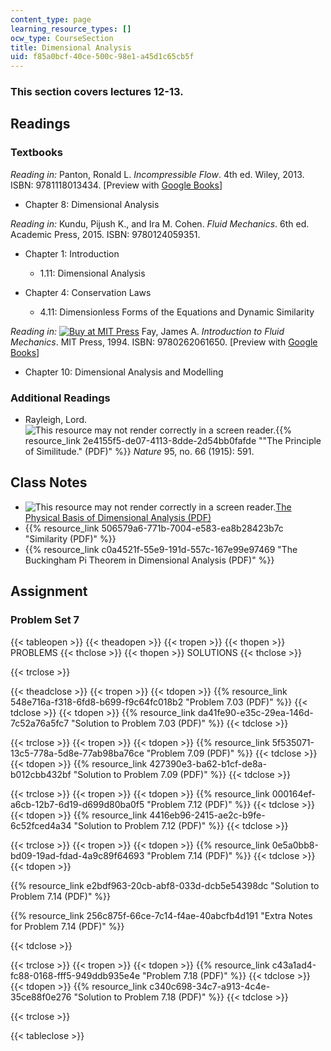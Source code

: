 ```yaml
---
content_type: page
learning_resource_types: []
ocw_type: CourseSection
title: Dimensional Analysis
uid: f85a0bcf-40ce-500c-98e1-a45d1c65cb5f
---
```


### This section covers lectures 12-13.

Readings
--------

### Textbooks

_Reading in:_ Panton, Ronald L. _Incompressible Flow_. 4th ed. Wiley, 2013. ISBN: 9781118013434. \[Preview with [Google Books](http://books.google.com/books?id=sa4eAAAAQBAJ&pg=PAfrontcover)\]

*   Chapter 8: Dimensional Analysis

_Reading in:_ Kundu, Pijush K., and Ira M. Cohen. _Fluid Mechanics_. 6th ed. Academic Press, 2015. ISBN: 9780124059351.

*   Chapter 1: Introduction
    *   1.11: Dimensional Analysis

*   Chapter 4: Conservation Laws
    *   4.11: Dimensionless Forms of the Equations and Dynamic Similarity

_Reading in:_ [![Buy at MIT
Press](/images/mp_logo.gif)](https://mitpress.mit.edu/9780262061650) Fay, James A. _Introduction to Fluid Mechanics_. MIT Press, 1994. ISBN: 9780262061650. \[Preview with [Google Books](http://books.google.com/books?id=XGVpue4954wC&pg=PAfrontcover)\]

*   Chapter 10: Dimensional Analysis and Modelling

### Additional Readings

*   Rayleigh, Lord. ![This resource may not render correctly in a screen reader.](/images/inacessible.gif){{% resource_link 2e4155f5-de07-4113-8dde-2d54bb0fafde "\"The Principle of Similitude.\" (PDF)" %}} _Nature_ 95, no. 66 (1915): 591.

Class Notes
-----------

*   ![This resource may not render correctly in a screen reader.](/images/inacessible.gif)[The Physical Basis of Dimensional Analysis (PDF)](http://web.mit.edu/2.25/www/pdf/DA_unified.pdf)
*   {{% resource_link 506579a6-771b-7004-e583-ea8b28423b7c "Similarity (PDF)" %}}
*   {{% resource_link c0a4521f-55e9-191d-557c-167e99e97469 "The Buckingham Pi Theorem in Dimensional Analysis (PDF)" %}}

Assignment
----------

### Problem Set 7

{{< tableopen >}}
{{< theadopen >}}
{{< tropen >}}
{{< thopen >}}
PROBLEMS
{{< thclose >}}
{{< thopen >}}
SOLUTIONS
{{< thclose >}}

{{< trclose >}}

{{< theadclose >}}
{{< tropen >}}
{{< tdopen >}}
{{% resource_link 548e716a-f318-6fd8-b699-f9c64fc018b2 "Problem 7.03 (PDF)" %}}
{{< tdclose >}}
{{< tdopen >}}
{{% resource_link da41fe90-e35c-29ea-146d-7c52a76a5fc7 "Solution to Problem 7.03 (PDF)" %}}
{{< tdclose >}}

{{< trclose >}}
{{< tropen >}}
{{< tdopen >}}
{{% resource_link 5f535071-13c5-778a-5d8e-77ab98ba76ce "Problem 7.09 (PDF)" %}}
{{< tdclose >}}
{{< tdopen >}}
{{% resource_link 427390e3-ba62-b1cf-de8a-b012cbb432bf "Solution to Problem 7.09 (PDF)" %}}
{{< tdclose >}}

{{< trclose >}}
{{< tropen >}}
{{< tdopen >}}
{{% resource_link 000164ef-a6cb-12b7-6d19-d699d80ba0f5 "Problem 7.12 (PDF)" %}}
{{< tdclose >}}
{{< tdopen >}}
{{% resource_link 4416eb96-2415-ae2c-b9fe-6c52fced4a34 "Solution to Problem 7.12 (PDF)" %}}
{{< tdclose >}}

{{< trclose >}}
{{< tropen >}}
{{< tdopen >}}
{{% resource_link 0e5a0bb8-bd09-19ad-fdad-4a9c89f64693 "Problem 7.14 (PDF)" %}}
{{< tdclose >}}
{{< tdopen >}}


{{% resource_link e2bdf963-20cb-abf8-033d-dcb5e54398dc "Solution to Problem 7.14 (PDF)" %}}

{{% resource_link 256c875f-66ce-7c14-f4ae-40abcfb4d191 "Extra Notes for Problem 7.14 (PDF)" %}}


{{< tdclose >}}

{{< trclose >}}
{{< tropen >}}
{{< tdopen >}}
{{% resource_link c43a1ad4-fc88-0168-fff5-949ddb935e4e "Problem 7.18 (PDF)" %}}
{{< tdclose >}}
{{< tdopen >}}
{{% resource_link c340c698-34c7-a913-4c4e-35ce88f0e276 "Solution to Problem 7.18 (PDF)" %}}
{{< tdclose >}}

{{< trclose >}}

{{< tableclose >}}
